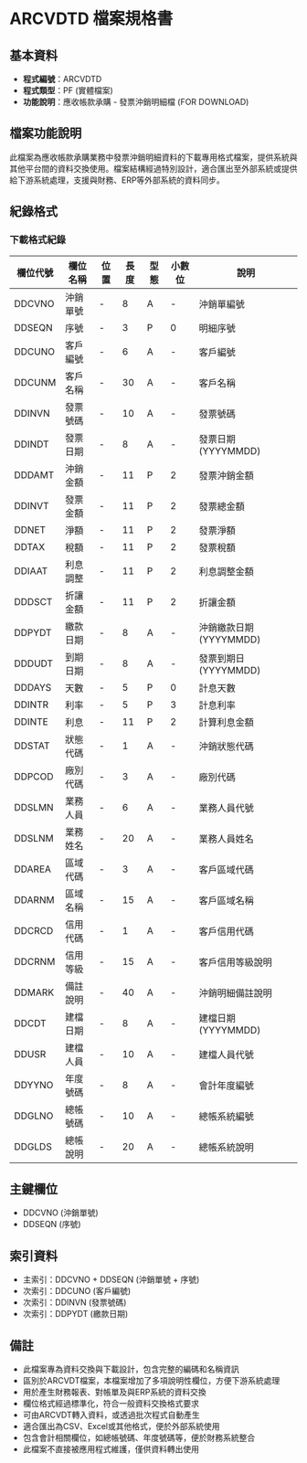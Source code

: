 # ARCVDTD 檔案規格書

## 基本資料
* **程式編號**：ARCVDTD
* **程式類型**：PF (實體檔案)
* **功能說明**：應收帳款承購 - 發票沖銷明細檔 (FOR DOWNLOAD)

## 檔案功能說明
此檔案為應收帳款承購業務中發票沖銷明細資料的下載專用格式檔案，提供系統與其他平台間的資料交換使用。檔案結構經過特別設計，適合匯出至外部系統或提供給下游系統處理，支援與財務、ERP等外部系統的資料同步。

## 紀錄格式

### 下載格式紀錄

| 欄位代號 | 欄位名稱 | 位置 | 長度 | 型態 | 小數位 | 說明 |
|----------|----------|------|------|------|--------|------|
| DDCVNO | 沖銷單號 | - | 8 | A | - | 沖銷單編號 |
| DDSEQN | 序號 | - | 3 | P | 0 | 明細序號 |
| DDCUNO | 客戶編號 | - | 6 | A | - | 客戶編號 |
| DDCUNM | 客戶名稱 | - | 30 | A | - | 客戶名稱 |
| DDINVN | 發票號碼 | - | 10 | A | - | 發票號碼 |
| DDINDT | 發票日期 | - | 8 | A | - | 發票日期 (YYYYMMDD) |
| DDDAMT | 沖銷金額 | - | 11 | P | 2 | 發票沖銷金額 |
| DDINVT | 發票金額 | - | 11 | P | 2 | 發票總金額 |
| DDNET | 淨額 | - | 11 | P | 2 | 發票淨額 |
| DDTAX | 稅額 | - | 11 | P | 2 | 發票稅額 |
| DDIAAT | 利息調整 | - | 11 | P | 2 | 利息調整金額 |
| DDDSCT | 折讓金額 | - | 11 | P | 2 | 折讓金額 |
| DDPYDT | 繳款日期 | - | 8 | A | - | 沖銷繳款日期 (YYYYMMDD) |
| DDDUDT | 到期日期 | - | 8 | A | - | 發票到期日 (YYYYMMDD) |
| DDDAYS | 天數 | - | 5 | P | 0 | 計息天數 |
| DDINTR | 利率 | - | 5 | P | 3 | 計息利率 |
| DDINTE | 利息 | - | 11 | P | 2 | 計算利息金額 |
| DDSTAT | 狀態代碼 | - | 1 | A | - | 沖銷狀態代碼 |
| DDPCOD | 廠別代碼 | - | 3 | A | - | 廠別代碼 |
| DDSLMN | 業務人員 | - | 6 | A | - | 業務人員代號 |
| DDSLNM | 業務姓名 | - | 20 | A | - | 業務人員姓名 |
| DDAREA | 區域代碼 | - | 3 | A | - | 客戶區域代碼 |
| DDARNM | 區域名稱 | - | 15 | A | - | 客戶區域名稱 |
| DDCRCD | 信用代碼 | - | 1 | A | - | 客戶信用代碼 |
| DDCRNM | 信用等級 | - | 15 | A | - | 客戶信用等級說明 |
| DDMARK | 備註說明 | - | 40 | A | - | 沖銷明細備註說明 |
| DDCDT | 建檔日期 | - | 8 | A | - | 建檔日期 (YYYYMMDD) |
| DDUSR | 建檔人員 | - | 10 | A | - | 建檔人員代號 |
| DDYYNO | 年度號碼 | - | 8 | A | - | 會計年度編號 |
| DDGLNO | 總帳號碼 | - | 10 | A | - | 總帳系統編號 |
| DDGLDS | 總帳說明 | - | 20 | A | - | 總帳系統說明 |

## 主鍵欄位
* DDCVNO (沖銷單號)
* DDSEQN (序號)

## 索引資料
* 主索引：DDCVNO + DDSEQN (沖銷單號 + 序號)
* 次索引：DDCUNO (客戶編號)
* 次索引：DDINVN (發票號碼)
* 次索引：DDPYDT (繳款日期)

## 備註
* 此檔案專為資料交換與下載設計，包含完整的編碼和名稱資訊
* 區別於ARCVDT檔案，本檔案增加了多項說明性欄位，方便下游系統處理
* 用於產生財務報表、對帳單及與ERP系統的資料交換
* 欄位格式經過標準化，符合一般資料交換格式要求
* 可由ARCVDT轉入資料，或透過批次程式自動產生
* 適合匯出為CSV、Excel或其他格式，便於外部系統使用
* 包含會計相關欄位，如總帳號碼、年度號碼等，便於財務系統整合
* 此檔案不直接被應用程式維護，僅供資料轉出使用 